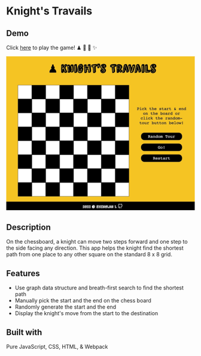 # Knight's Travails

## Demo
Click [here](https://wukongo-o.github.io/knights-travails/) to play the game! ♟ 🐴 🌵 ✨

![game demo gif](./src/img/knightsTravailsDemo.gif)

## Description
On the chessboard, a knight can move two steps forward and one step to the side facing any direction. This app helps the knight find the shortest path from one place to any other square on the standard 8 x 8 grid. 

## Features
- Use graph data structure and breath-first search to find the shortest path
- Manually pick the start and the end on the chess board
- Randomly generate the start and the end
- Display the knight's move from the start to the destination

## Built with
Pure JavaScript, CSS, HTML, & Webpack

